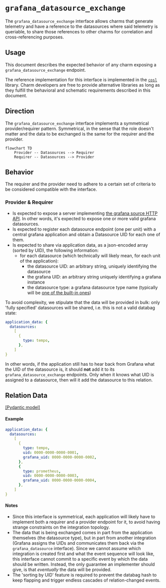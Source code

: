 # `grafana_datasource_exchange`

The `grafana_datasource_exchange` interface allows charms that generate telemetry and have a reference to the datasources where said telemetry is queriable, 
to share those references to other charms for correlation and cross-referencing purposes. 

## Usage

This document describes the expected behavior of any charm exposing a `grafana_datasource_exchange` endpoint.

The reference implementation for this interface is implemented in the [`cosl`](https://github.com/canonical/cos-lib) library.
Charm developers are free to provide alternative libraries as long as they fulfill the behavioral and schematic requirements described in this document.

## Direction
The `grafana_datasource_exchange` interface implements a symmetrical provider/requirer pattern. 
Symmetrical, in the sense that the role doesn't matter and the data to be exchanged is the same for the requirer and the provider.

```mermaid
flowchart TD
    Provider -- Datasources --> Requirer
    Requirer -- Datasources --> Provider
```

## Behavior

The requirer and the provider need to adhere to a certain set of criteria to be considered compatible with the interface.

### Provider & Requirer

- Is expected to expose a server implementing [the grafana source HTTP API](https://grafana.com/docs/grafana/latest/developers/http_api/data_source/). In other words, it's expected to expose one or more valid grafana datasources.
- Is expected to register each datasource endpoint (one per unit) with a central grafana application and obtain a Datasource UID for each one of them. 
- Is expected to share via application data, as a json-encoded array (sorted by UID), the following information:
  - for each datasource (which technically will likely mean, for each unit of the application):
    - the datasource UID: an arbitrary string, uniquely identifying the datasource
    - the grafana UID: an arbitrary string uniquely identifying a grafana instance
    - the datasource type: a grafana datasource type name (typically will be [one of the built-in ones](https://grafana.com/docs/grafana/latest/datasources/#built-in-core-data-sources))
    
To avoid complexity, we stipulate that the data will be provided in bulk: only 'fully specified' datasources will be shared, i.e. this is not a valid databag state:

```yaml
application_data: {
  datasources:
    [
      {
        type: tempo,
      },
    ]
}
```

In other words, if the application still has to hear back from Grafana what the UID of the datasource is, it should **not** add it to its `grafana_datasource_exchange` endpoints.
Only when it knows what UID is assigned to a datasource, then will it add the datasource to this relation.


## Relation Data

[\[Pydantic model\]](./schema.py)

#### Example

```yaml
application_data: {
  datasources:
    [
      {
        type: tempo,
        uid: 0000-0000-0000-0001,
        grafana_uid: 0000-0000-0000-0002,
      },
      {
        type: prometheus,
        uid: 0000-0000-0000-0003,
        grafana_uid: 0000-0000-0000-0004,
      },
    ]
}
```

#### Notes

- Since this interface is symmetrical, each application will likely have to implement both a requirer and a provider endpoint for it, to avoid having strange constraints on the integration topology.
- The data that is being exchanged comes in part from the application themselves (the datasource type), but in part from another integration (Grafana assigns the UIDs and communicates them back via the `grafana_datasource` interface). Since we cannot assume which integration is created first and what the event sequence will look like, this interface cannot commit to a specific event by which the data should be written. Instead, the only guarantee an implementer should give, is that _eventually_ the data will be provided.
- The 'sorting by UID' feature is required to prevent the databag hash to keep flapping and trigger endless cascades of relation-changed events.